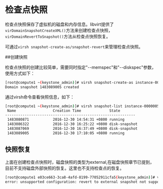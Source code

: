 # 检查点快照

检查点快照保存了虚拟机的磁盘和内存信息。libvirt提供了`virDomainSnapshotCreateXML()`方法来创建检查点快照，`virDomainRevertToSnapshot()`方法从检查点快照恢复。

可通过`virsh snapshot-create-as/snapshot-revert`来管理检查点快照。

##创建快照

检查点快照的创建比较简单，需要同时指定"--memspec"和"--diskspec"参数，使用方式如下：
```bash
[root@compute1 ~(keystone_admin)]# virsh snapshot-create-as instance-0000005a --memspec file=/root/05a.xml,snapshot=external --diskspec vda,snapshot=external
Domain snapshot 1483089005 created
```

通过virsh命令查看快照信息，如下：
```bash
[root@compute1 ~(keystone_admin)]# virsh snapshot-list instance-0000005a
 Name                 Creation Time             State
------------------------------------------------------------
 1483080871           2016-12-30 14:54:31 +0800 running
 1483086322           2016-12-30 16:25:22 +0800 disk-snapshot
 1483087069           2016-12-30 16:37:49 +0800 disk-snapshot
 1483089005           2016-12-30 17:10:05 +0800 running
```

## 快照恢复

上面在创建检查点快照时，磁盘快照的类型为external,在磁盘快照章节已提到，目前不支持磁盘外部快照的恢复。这里也不支持检查点的恢复。
```bash
[root@compute1 e03ce663-3ca8-4afd-8199-77052911cfa5(keystone_admin)]# virsh snapshot-revert instance-0000005a 1483089005
error: unsupported configuration: revert to external snapshot not supported yet
```